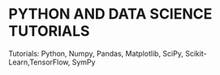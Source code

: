 # PYTHON AND DATA SCIENCE TUTORIALS
Tutorials: Python, Numpy, Pandas, Matplotlib, SciPy, Scikit-Learn,TensorFlow, SymPy
